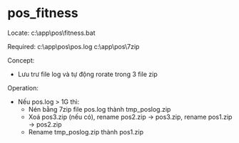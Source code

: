 # pos_fitness
Locate: 
c:\app\pos\fitness.bat

Required:
c:\app\pos\pos.log
c:\app\pos\7zip

Concept: 
- Lưu trư file log và tự động rorate trong 3 file zip

Operation:
- Nếu pos.log > 1G thì:
  - Nén bằng 7zip file pos.log thành tmp_poslog.zip
  - Xoá pos3.zip (nếu có), rename pos2.zip -> pos3.zip, rename pos1.zip -> pos2.zip
  - Rename tmp_poslog.zip thành pos1.zip
